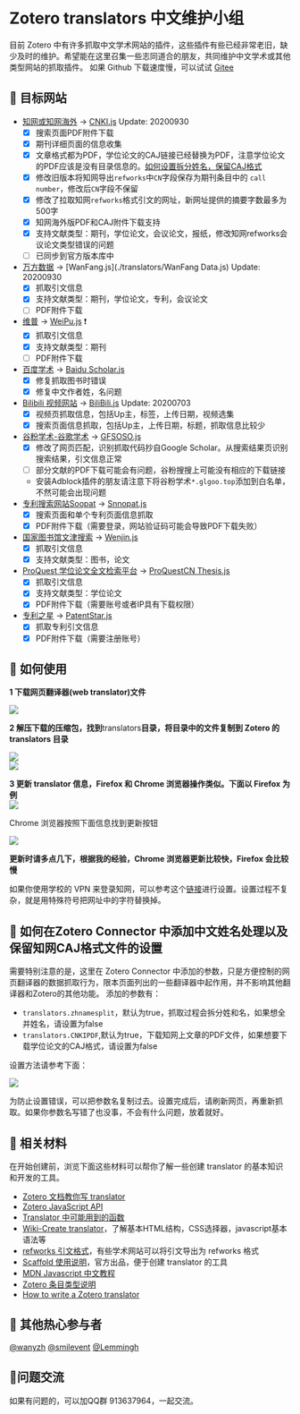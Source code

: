 # Zotero translators 中文维护小组  

目前 Zotero 中有许多抓取中文学术网站的插件，这些插件有些已经非常老旧，缺少及时的维护。希望能在这里召集一些志同道合的朋友，共同维护中文学术或其他类型网站的抓取插件。
如果 Github 下载速度慢，可以试试 [Gitee](https://gitee.com/l0o0/translators_CN) 
## 🎯 目标网站

+ [知网或知网海外](https://cnki.net/) -> [CNKI.js](./translators/CNKI.js)  Update: 20200930
  - [x] 搜索页面PDF附件下载
  - [x] 期刊详细页面的信息收集  
  - [x] 文章格式都为PDF，学位论文的CAJ链接已经替换为PDF，注意学位论文的PDF应该是没有目录信息的。[如何设置拆分姓名，保留CAJ格式](#jump)
  - [x] 修改旧版本将知网导出`refworks`中`CN`字段保存为期刊条目中的 `call number`，修改后`CN`字段不保留
  - [x] 修改了拉取知网`refworks`格式引文的网址，新网址提供的摘要字数最多为500字
  - [x] 知网海外版PDF和CAJ附件下载支持  
  - [x] 支持文献类型：期刊，学位论文，会议论文，报纸，修改知网refworks会议论文类型错误的问题
  - [ ] 已同步到官方版本库中
+ [万方数据](http://www.wanfangdata.com.cn/index.html) -> [WanFang.js](./translators/WanFang Data.js) Update: 20200930
  - [x] 抓取引文信息  
  - [x] 支持文献类型：期刊，学位论文，专利，会议论文
  - [ ] PDF附件下载
+ [维普](http://www.cqvip.com/) -> [WeiPu.js](./translators/WeiPu.js) ❗
  - [x] 抓取引文信息  
  - [x] 支持文献类型：期刊
  - [ ] PDF附件下载
+ [百度学术](http://xueshu.baidu.com/) -> [Baidu Scholar.js](./translators/Baidu&#32;Scholar.js)
  - [x] 修复抓取图书时错误
  - [x] 修复中文作者姓，名问题
+ [Bilibili 视频网站](https://www.bilibili.com/) -> [BiliBili.js](./translators/BiliBili.js) Update: 20200703
  - [x] 视频页抓取信息，包括Up主，标签，上传日期，视频选集
  - [x] 搜索页面信息抓取，包括Up主，上传日期，标题，抓取信息比较少
+ [谷粉学术-谷歌学术](https://gfsoso.99lb.net/) -> [GFSOSO.js](./translators/GFSOSO.js)
  - [x] 修改了网页匹配，识别抓取代码抄自Google Scholar。从搜索结果页识别搜索结果，引文信息正常
  - [ ] 部分文献的PDF下载可能会有问题，谷粉搜搜上可能没有相应的下载链接
  - 安装Adblock插件的朋友请注意下将谷粉学术`*.glgoo.top`添加到白名单，不然可能会出现问题
+ [专利搜索网站Soopat](http://www.soopat.com/) -> [Snnopat.js](./translators/Soopat.js)
  - [x] 搜索页面和单个专利页面信息抓取
  - [x] PDF附件下载（需要登录，网站验证码可能会导致PDF下载失败）
+ [国家图书馆文津搜索](http://find.nlc.cn/) -> [Wenjin.js](./translators/Wenjin.js)
  - [x] 抓取引文信息
  - [x] 支持文献类型：图书，论文
+ [ProQuest 学位论文全文检索平台](http://www.pqdtcn.com/) -> [ProQuestCN Thesis.js](<./translators/ProQuestCN Thesis.js>)
  - [x] 抓取引文信息
  - [x] 支持文献类型：学位论文
  - [x] PDF附件下载（需要账号或者IP具有下载权限）
+ [专利之星](http://cprs.patentstar.com.cn/) -> [PatentStar.js](./translators/PatentStar.js)
  - [x] 抓取专利引文信息
  - [x] PDF附件下载（需要注册账号） 

## 📢 如何使用  

**1 下载网页翻译器(web translator)文件**  

![](https://s1.ax1x.com/2020/08/19/dlKNRK.png)  

**2 解压下载的压缩包，找到**translators**目录，将目录中的文件复制到 Zotero 的 translators 目录** 

![](https://s1.ax1x.com/2020/09/07/wnDwlV.jpg)    
![](https://s1.ax1x.com/2020/08/19/dlM36S.png)    

**3 更新 translator 信息，Firefox 和 Chrome 浏览器操作类似。下面以 Firefox 为例**  
![](https://s1.ax1x.com/2020/08/19/dlQgKS.gif)    

Chrome 浏览器按照下面信息找到更新按钮    

![](https://s1.ax1x.com/2020/08/19/dlKUxO.png)    

**更新时请多点几下，根据我的经验，Chrome 浏览器更新比较快，Firefox 会比较慢**   

如果你使用学校的 VPN 来登录知网，可以参考这个[链接](https://zhuanlan.zhihu.com/p/111857132)进行设置。设置过程不复杂，就是用特殊符号把网址中的字符替换掉。


## <span id="jump">🍇 如何在Zotero Connector 中添加中文姓名处理以及保留知网CAJ格式文件的设置</span>

需要特别注意的是，这里在 Zotero Connector 中添加的参数，只是方便控制的网页翻译器的数据抓取行为，限本页面列出的一些翻译器中起作用，并不影响其他翻译器和Zotero的其他功能。
添加的参数有：

+ `translators.zhnamesplit`，默认为true，抓取过程会拆分姓和名，如果想全并姓名，请设置为false
+ `translators.CNKIPDF`,默认为true，下载知网上文章的PDF文件，如果想要下载学位论文的CAJ格式，请设置为false

设置方法请参考下面：

![](https://s1.ax1x.com/2020/08/19/dl1AyT.gif)  

为防止设置错误，可以把参数名复制过去。设置完成后，请刷新网页，再重新抓取。如果你参数名写错了也没事，不会有什么问题，放着就好。

## 📄 相关材料  

在开始创建前，浏览下面这些材料可以帮你了解一些创建 translator 的基本知识和开发的工具。

+ [Zotero 文档教你写 translator](https://www.zotero.org/support/dev/translators/coding)  
+ [Zotero JavaScript API](https://www.zotero.org/support/dev/client_coding/javascript_api)  
+ [Translator 中可能用到的函数](https://www.zotero.org/support/dev/translators/functions)  
+ [Wiki-Create translator](https://www.mediawiki.org/wiki/Citoid/Creating_Zotero_translators)，了解基本HTML结构，CSS选择器，javascript基本语法等
+ [refworks 引文格式](./data/refworks.pdf)，有些学术网站可以将引文导出为 refworks 格式
+ [Scaffold 使用说明](https://www.zotero.org/support/dev/translators/scaffold)，官方出品，便于创建 translator 的工具
+ [MDN Javascript 中文教程](https://developer.mozilla.org/zh-CN/docs/Web/JavaScript/A_re-introduction_to_JavaScript)  
+ [Zotero 条目类型说明](https://aurimasv.github.io/z2csl/typeMap.xml)
+ [How to write a Zotero translator](https://niche-canada.org/member-projects/zotero-guide/about.html)

## 🦸 其他热心参与者
[@wanyzh](https://github.com/wanyzh)
[@smilevent](https://github.com/smilevent)
[@Lemmingh](https://github.com/Lemmingh)

## 🎈问题交流

如果有问题的，可以加QQ群 913637964，一起交流。
